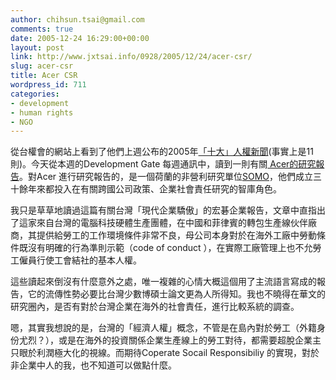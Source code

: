 ```yaml
---
author: chihsun.tsai@gmail.com
comments: true
date: 2005-12-24 16:29:00+00:00
layout: post
link: http://www.jxtsai.info/0928/2005/12/24/acer-csr/
slug: acer-csr
title: Acer CSR
wordpress_id: 711
categories:
- development
- human rights
- NGO
---
```


從台權會的網站上看到了他們上週公布的2005年[「十大」人權新聞](http://www.tahr.org.tw/index.php/article/2005/12/22/432/)(事實上是11則)。今天從本週的Development Gate 每週通訊中，讀到一則有關[ Acer的研究報告](http://topics.developmentgateway.org/fdi/rc/ItemDetail.do~1053930?intcmp=700)。對Acer 進行研究報告的，是一個荷蘭的非營利研究單位[SOMO](http://www.somo.nl/)，他們成立三十餘年來都投入在有關跨國公司政策、企業社會責任研究的智庫角色。  
  
我只是草草地讀過這篇有關台灣「現代企業驕傲」的宏碁企業報告，文章中直指出了這家來自台灣的電腦科技硬體生產團體，在中國和菲律賓的轉包生產線伙伴廠商，其提供給勞工的工作環境條件非常不良，母公司本身對於在海外工廠中勞動條件既沒有明確的行為準則示範（code of conduct ），在實際工廠管理上也不允勞工僱員行使工會結社的基本人權。   
  
這些讀起來倒沒有什麼意外之處，唯一複雜的心情大概這個用了主流語言寫成的報告，它的流傳性勢必要比台灣少數博碩士論文更為人所得知。我也不曉得在華文的研究圈內，是否有對於台灣企業在海外的社會責任，進行比較系統的調查。  
  
嗯，其實我想說的是，台灣的「經濟人權」概念，不管是在島內對於勞工（外籍身份尤烈？），或是在海外的投資關係企業生產線上的勞工對待，都需要超脫企業主只眼於利潤極大化的視線。而期待Coperate Socail Responsibiliy 的實現，對於非企業中人的我，也不知道可以做點什麼。
